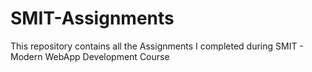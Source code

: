 # SMIT-Assignments
This repository contains all the Assignments I completed during SMIT - Modern WebApp Development Course
